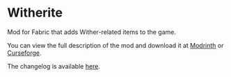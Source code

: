 # Witherite
Mod for Fabric that adds Wither-related items to the game.

You can view the full description of the mod and download it at [Modrinth](https://modrinth.com/mod/witherite) or [Curseforge](https://www.curseforge.com/minecraft/mc-mods/witherite). 

The changelog is available [here](https://github.com/FlamingCherry/Witherite/blob/main/CHANGELOG.md).

